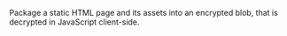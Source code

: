 Package a static HTML page and its assets into an encrypted blob, that is decrypted in JavaScript client-side.
